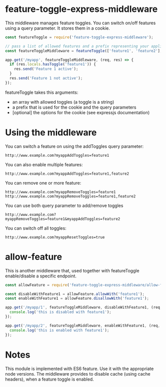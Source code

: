 feature-toggle-express-middleware
=================================
This middleware manages feature toggles. You can switch on/off features using a query parameter. It stores them in a cookie.
```js
const featureToggle = require('feature-toggle-express-middleware');

// pass a list of allowed features and a prefix representing your application
const featureToggleMiddleware = featureToggle(['feature1', 'feature2'], 'myapp');

app.get('/myapp', featureToggleMiddleware, (req, res) => {
  if (res.locals.hasToggle('feature1')) {
    res.send('Feature 1 active');
  }
  res.send('Feature 1 not active');
});
```

featureToggle takes this arguments:
* an array with allowed toggles (a toggle is a string)
* a prefix that is used for the cookie and the query parameters
* [optional] the options for the cookie (see expressjs documentation)

Using the middleware
====================
You can switch a feature on using the addToggles query parameter:
```
http://www.example.com?myappAddToggles=feature1
```
You can also enable multiple features:
```
http://www.example.com?myappAddToggles=feature1,feature2
```
You can remove one or more feature:
```
http://www.example.com?myappRemoveToggles=feature1
http://www.example.com?myappRemoveToggles=feature1,feature2
```
You can use both query parameter to add/remove toggles
```
http://www.example.com?myappRemoveToggles=feature1&myappAddToggles=feature2
```
You can switch off all toggles:
```
http://www.example.com?myappResetToggles=true
```

allow-feature
=============
This is another middleware that, used together with featureToggle enable/disable a specific endpoint.
```js
const allowFeature = require('feature-toggle-express-middleware/allow-feature');

const disableWithFeature1 = allowFeature.allowWith('feature1');
const enableWithFeature1 = allowFeature.disallowWith('feature1');

app.get('/myapp/1', featureToggleMiddleware, disableWithFeature1, (req, res) => {
  console.log('this is disabled with feature1');
});

app.get('/myapp/2', featureToggleMiddleware, enableWithFeature1, (req, res) => {
  console.log('this is enabled with feature1');
});
```

Notes
=====
This module is implemented with ES6 feature. Use it with the appropriate node versions.
The middleware provides to disable cache (using cache headers), when a feature toggle is enabled.
